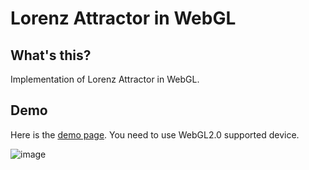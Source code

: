 # Lorenz Attractor in WebGL

## What's this?

Implementation of Lorenz Attractor in WebGL.

## Demo 

Here is the [demo page](https://tai5863.github.io/LorenzAttractor/index.html). You need to use WebGL2.0 supported device.

![image](https://github.com/tai5863/LorenzAttractor/images/LorenzAttractor.gif)
